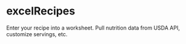 # excelRecipes
Enter your recipe into a worksheet. Pull nutrition data from USDA API, customize servings, etc.
